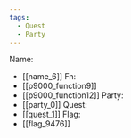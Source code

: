 ```yaml
---
tags:
  - Quest
  - Party
---
```

Name:
- [[name_6]]
Fn:
- [[p9000_function9]]
- [[p9000_function12]]
Party:
- [[party_0]]
Quest:
- [[quest_1]]
Flag:
- [[flag_9476]]
